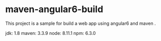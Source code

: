 # maven-angular6-build
This project is a sample for build a web app using angular6 and maven .

jdk: 1.8
maven: 3.3.9
node: 8.11.1
npm: 6.3.0


